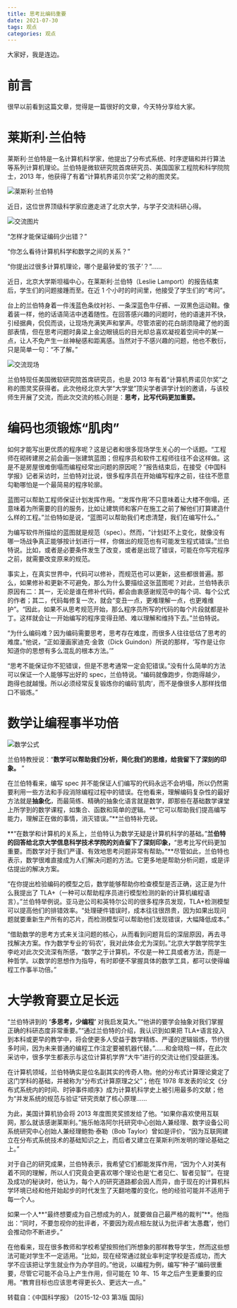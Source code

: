 ```yaml
---
title: 思考比编码重要
date: 2021-07-30
tags: 观点
categories: 观点
---
```


大家好，我是连边。



# 前言

很早以前看到这篇文章，觉得是一篇很好的文章，今天特分享给大家。



# 莱斯利·兰伯特

莱斯利·兰伯特是一名计算机科学家，他提出了分布式系统、时序逻辑和并行算法等系列计算机理论。兰伯特是微软研究院首席研究员、美国国家工程院和科学院院士，2013 年，他获得了有着“计算机界诺贝尔奖”之称的图灵奖。

![莱斯利·兰伯特](http://mkstatic.lianbian.net/640-20210730221011368.jpeg)

近日，这位世界顶级科学家应邀走进了北京大学，与学子交流科研心得。

![交流图片](http://mkstatic.lianbian.net/640-20210730221016232.jpeg)

“怎样才能保证编码少出错？”

“你怎么看待计算机科学和数学之间的关系？”

“你提出过很多计算机理论，哪个是最钟爱的‘孩子’？”……

近日，北京大学斯坦福中心，在莱斯利·兰伯特（Leslie Lamport）的报告结束后，学生们的问题接踵而至。在近 1 个小时的时间里，他接受了学生们的“考问”。

台上的兰伯特身着一件浅蓝色条纹衬衫、一条深蓝色牛仔裤、一双黑色运动鞋。像着装一样，他的话语简洁中透着随性。在回答感兴趣的问题时，他的语速并不快，引经据典，侃侃而谈，让现场充满笑声和掌声。尽管浓密的花白胡须隐藏了他的面部表情，但在思考问题时鼻梁上金边眼镜后的目光却总喜欢凝视着空间中的某一点，让人不免产生一丝神秘感和距离感。当然对于不感兴趣的问题，他也不敷衍，只是简单一句：“不了解。”

![交流现场](http://mkstatic.lianbian.net/640-20210730221021025.jpeg)

兰伯特现任美国微软研究院首席研究员，也是 2013 年有着“计算机界诺贝尔奖”之称的图灵奖获得者。此次他经北京大学“大学堂”顶尖学者讲学计划的邀请，与该校师生开展了交流，而此次交流的核心则是：**思考，比写代码更加重要。**



# 编码也须锻炼“肌肉”

如何才能写出更优质的程序呢？这是记者和很多现场学生关心的一个话题。“工程师在砌砖建房之前会画一张建筑蓝图；但程序员和软件工程师往往不会这样做。这是不是房屋很难倒塌而编程经常出问题的原因呢？”报告结束后，在接受《中国科学报》记者采访时，兰伯特对比说，很多程序员在开始编写程序之前，往往不愿意勾勒哪怕是一个最简易的程序轮廓。

蓝图可以帮助工程师保证计划发挥作用。“‘发挥作用’不只意味着让大楼不倒塌，还意味着为所需要的目的服务，比如让建筑师和客户在施工之前了解他们打算建造什么样的工程。”兰伯特如是说，“蓝图可以帮助我们考虑清楚，我们在编写什么。”

为编写软件所描绘的蓝图就是规范（spec）。然而，“计划赶不上变化，就像没有哪一场战争真正能够按计划进行一样，你做出的规范也有可能发生程式错误。”兰伯特说。比如，或者是必要条件发生了改变，或者是出现了错误，可能在你写完程序之前，就需要改变原来的规范。

事实上，在真实世界中，代码可以修补，而规范也可以更新，这些都很普遍。那么，如果修补和更新不可避免，那么为什么要描绘这张蓝图呢？对此，兰伯特表示原因有二：其一，无论是谁在修补代码，都会由衷感谢规范中的每个词、每个公式的作者；其二，代码每修复一次，就会“变丑一点，更难理解一点，也更难维护”。“因此，如果不从思考规范开始，那么程序员所写的代码的每个片段就都是补丁。这样就会让一开始编写的程序变得丑陋、难以理解和维持下去。”兰伯特说。

“为什么编码难？因为编码需要思考，思考存在难度，而很多人往往低估了思考的难度。”他说，“正如漫画家迪克·金敦（Dick Guindon）所说的那样，‘写作是让你知道你的思想有多么混乱的根本方法。’”

“思考不能保证你不犯错误，但是不思考通常一定会犯错误。”没有什么简单的方法可以保证一个人能够写出好的 spec，兰伯特说。“编码就像跑步，你跑得越少，跑得也就越慢。所以必须经常反复锻炼你的编码‘肌肉’，而不是像很多人那样找借口不锻炼。”



# 数学让编程事半功倍

![数学公式](http://mkstatic.lianbian.net/640-20210730221025739.jpeg)

兰伯特教授说：“**数学可以帮助我们分析，简化我们的思维，给我留下了深刻的印象。** ”

在兰伯特看来，编写 spec 并不能保证人们编写的代码永远不会坍塌，所以仍然需要利用一些方法和手段消除编程过程中的错误。在他看来，理解编码复杂性的最好方法就是**抽象化**，而最简练、精确的抽象化语言就是数学，即那些在基础数学课堂上所学到的数学课程，如集合、函数和简单的逻辑。**“它可以帮助我们提高编写能力，理解正在做的事情，消灭错误。”**兰伯特补充说。

**“在数学和计算机的关系上，兰伯特认为数学无疑是计算机科学的基础。”**兰伯特的回答给北京大学信息科学技术学院的刘垚留下了深刻印象，**“思考比写代码更加重要。而数学对于我们严谨、有效地思考问题非常有帮助。”**尽管如此，兰伯特也表示，数学很难直接成为人们解决问题的方法。它更多地是帮助分析问题，或是评估提出的解决方案。

“在你提出检验编码的模型之后，数学能够帮助你检查模型是否正确，这正是为什么我提出了 TLA+（一种可以帮助程序员进行模型检测的新的计算机编程语言）。”兰伯特举例说。亚马逊公司和英特尔公司的很多程序员发现，TLA+检测模型可以提高他们的排错效率。“处理硬件错误时，成本往往很昂贵，因为如果出现问题就要重新生产所有的芯片，而检测模型可以帮助他们发现错误，大幅降低成本。”

“借助数学的思考方式来关注问题的核心，从而看到问题背后的深层原因，再去寻找解决方案。作为数学专业的‘码农’，我对此体会尤为深刻。”北京大学数学院学生李屹对此次交流深有所感，“数学之于计算机，不仅是一种工具或者方法，而是一种哲学。以数学的思想作为指导，有时即便不掌握具体的数学工具，都可以使得编程工作事半功倍。”



# 大学教育要立足长远

“兰伯特讲到的 **‘多思考，少编程’** 对我启发莫大。”“他讲的要学会抽象对我们掌握正确的科研态度非常重要。”“通过兰伯特的介绍，我认识到如果把 TLA+语言投入到本科或更早的教学中，将会使更多人受益于数学精练、严谨的逻辑锻炼，节约很多时间，因为未来普通的编程工作注定要被机器代替。”……和金晓晗一样，在此次采访中，很多学生都表示与这位计算机学界“大牛”进行的交流让他们受益匪浅。

在计算机领域，兰伯特确实是位名副其实的传奇人物。他的分布式计算理论奠定了这门学科的基础，并被称为“分布式计算原理之父”；他在 1978 年发表的论文《分布式系统内的时间、时钟事件顺序》成为计算机科学史上被引用最多的文献；他为“并发系统的规范与验证”研究贡献了核心原理……

为此，美国计算机协会将 2013 年度图灵奖颁发给了他。“如果你喜欢使用互联网，那么就该感谢莱斯利。”施乐帕洛阿尔托研究中心创始人兼经理、数字设备公司系统研究中心创始人兼经理鲍勃·泰勒（Bob Taylor）曾如是评价，“因为互联网建立在分布式系统技术的基础知识之上，而后者又建立在莱斯利所发明的理论基础之上。”

对于自己的研究成果，兰伯特表示，我希望它们都能发挥作用，“因为个人对美有着不同的理解，所以人们究竟会更喜欢哪个理论也是‘仁者见仁、智者见智’”。在提及成功的秘诀时，他认为，每个人的研究道路都会因人而异，由于现在的计算机科学环境已经和他开始起步的时代发生了天翻地覆的变化，他的经验可能并不适用于每一个人。

如果一个人**“最终想要成为自己想成为的人，就要做自己最严格的裁判”**。他指出：“同时，不要忽视你的批评者，不要因为观点相左就认为批评者‘太愚蠢’，他们会推动你不断进步。”

在他看来，现在很多教师和学校希望按照他们所想象的那样教导学生，然而这些想法可能对学生不一定适用。“比如，现在经常通过就业率判定学校是否成功，而大学不应该把让学生就业作为办学目的。”他说，以编程为例，编写“种子”编码很重要，尽管它可能不会马上产生作用，但可能在 10 年、15 年之后产生更重要的应用。“教育目标也应该思考得更长久、更远大一点。”



转载自：《中国科学报》 (2015-12-03 第3版 国际)